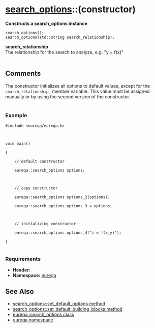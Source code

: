 # [search\_options](doc_search_options.md)::(constructor) #

**Constructs a search\_options instance**

```
search_options();
search_options(std::string search_relationship);
```

**search\_relationship**<br>
The relationship for the search to analyze, e.g. "y = f(x)"<br>
<br>
<h2>Comments</h2>
The constructor initializes all options to default values, except for the <code>search_relationship_</code> member variable. This value must be assigned manually or by using the second version of the constructor.<br>
<br>
<h3>Example</h3>
<pre><code>#include &lt;eureqa/eureqa.h&gt;<br>
<br>
void main()<br>
{<br>
    // default constructor<br>
    eureqa::search_options options;<br>
    <br>
    // copy constructor<br>
    eureqa::search_options options_2(options);<br>
    eureqa::search_options options_3 = options;<br>
<br>
    // initializing constructor<br>
    eureqa::search_options options_4("z = f(x,y)");<br>
}<br>
</code></pre>

<h3>Requirements</h3>
<ul><li><b>Header:</b> <eureqa/search_options.h><br>
</li><li><b>Namespace:</b> <a href='doc_intro.md'>eureqa</a></li></ul>

<h2>See Also</h2>
<ul><li><a href='doc_search_options_set_default_options.md'>search_options::set_default_options method</a>
</li><li><a href='doc_search_options_set_default_building_blocks.md'>search_options::set_default_building_blocks method</a>
</li><li><a href='doc_search_options.md'>eureqa::search_options class</a>
</li><li><a href='doc_intro.md'>eureqa namespace</a>